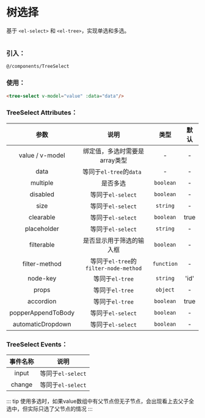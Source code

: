 # 树选择

基于 `<el-select>` 和 `<el-tree>`，实现单选和多选。

<div style="display: flex;justify-content: space-between">
    <img :src="$withBase('/tree-select_single.png')">
    <img :src="$withBase('/tree-select_multiple.png')" style="margin-left: 20px">
</div>


### 引入：

`@/components/TreeSelect`

### 使用：
```html
<tree-select v-model="value" :data="data"/>
```

### TreeSelect Attributes：

| 参数                | 说明                                    | 类型       | 默认  |
| :-----------------: | :-------------------------------------: | :--------: | :---: |
| value / v-model     | 绑定值，多选时需要是array类型           | -          | -     | 
| data                | 等同于`el-tree`的`data `                | -          | -     | 
| multiple            | 是否多选                                | `boolean`  | -     | 
| disabled            | 等同于`el-select`                       | `boolean`  | -     | 
| size                | 等同于`el-select`                       | `string`   | -     | 
| clearable           | 等同于`el-select`                       | `boolean`  | true  | 
| placeholder         | 等同于`el-select`                       | `string`   | -     | 
| filterable          | 是否显示用于筛选的输入框                | `boolean`  | -     | 
| filter-method       | 等同于`el-tree`的`filter-node-method`   | `function` | -     | 
| node-key            | 等同于`el-tree`                         | `string`   | 'id'  | 
| props               | 等同于`el-tree`                         | `object`   | -     | 
| accordion           | 等同于`el-tree`                         | `boolean`  | true  | 
| popperAppendToBody  | 等同于`el-select`                       | `boolean`  | -     | 
| automaticDropdown   | 等同于`el-select`                       | `boolean`  | -     | 

### TreeSelect Events：

| 事件名称 | 说明              |
| :------: | :---------------: |
| input    | 等同于`el-select` |
| change   | 等同于`el-select` |


::: tip
使用多选时，如果value数组中有父节点但无子节点，会出现看上去父子全选中，但实际只选了父节点的情况
:::
